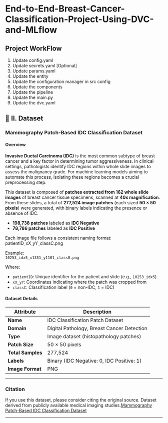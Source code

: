 # End-to-End-Breast-Cancer-Classification-Project-Using-DVC-and-MLflow

## Project WorkFlow
1. Update config.yaml
2. Update secrets.yaml [Optional]
3. Update params.yaml
4. Update the entity
5. Update the configuration manager in src config
6. Update the components
7. Update the pipeline
8. Update the main.py
9. Update the dvc.yaml

## 📂 II. Dataset

###  Mammography Patch-Based IDC Classification Dataset

####  Overview
**Invasive Ductal Carcinoma (IDC)** is the most common subtype of breast cancer and a key factor in determining tumor aggressiveness. In clinical settings, pathologists identify IDC regions within whole slide images to assess the malignancy grade. For machine learning models aiming to automate this process, isolating these regions becomes a crucial preprocessing step.

This dataset is composed of **patches extracted from 162 whole slide images** of breast cancer tissue specimens, scanned at **40x magnification**. From these slides, a total of **277,524 image patches** (each sized **50 × 50 pixels**) were generated, with binary labels indicating the presence or absence of IDC.

- **198,738 patches** labeled as **IDC Negative**
- **78,786 patches** labeled as **IDC Positive**

Each image file follows a consistent naming format: patientID_xX_yY_classC.png

Example:  
`10253_idx5_x1351_y1101_class0.png`

Where:
- `patientID`: Unique identifier for the patient and slide (e.g., `10253_idx5`)
- `xX_yY`: Coordinates indicating where the patch was cropped from
- `classC`: Classification label (`0` = non-IDC, `1` = IDC)

####  Dataset Details
| Attribute        | Description                                |
|------------------|--------------------------------------------|
| **Name**         | IDC Classification Patch Dataset           |
| **Domain**       | Digital Pathology, Breast Cancer Detection |
| **Type**         | Image dataset (histopathology patches)     |
| **Patch Size**   | 50 × 50 pixels                             |
| **Total Samples**| 277,524                                     |
| **Labels**       | Binary (IDC Negative: 0, IDC Positive: 1)  |
| **Image Format** | PNG                                        |

---

### Citation  
If you use this dataset, please consider citing the original source. Dataset derived from publicly available medical imaging studies.[Mammography Patch-Based IDC Classification Dataset](https://pubmed.ncbi.nlm.nih.gov/27563488/)

---




